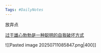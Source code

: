```yaml
---
Tags: #DailyNotes 
---
```


放弃点

[过于雄心勃勃是一种聪明的自我破坏方式](https://maalvika.substack.com/p/being-too-ambitious-is-a-clever-form)

![[Pasted image 20250711085847.png|400]]